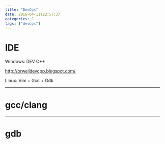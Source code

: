```yaml
---
title: "DevOps"
date: 2016-04-11T22:57:37
categories: C
tags: ["devops"]
---
```




# IDE

Windows: DEV C++

<http://orwelldevcpp.blogspot.com/>

Linux: Vim + Gcc + Gdb

***

# gcc/clang

***

# gdb


